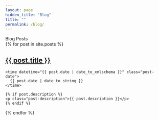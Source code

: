 ```yaml
---
layout: page
hidden_title: "Blog"
title: ""
permalink: /blog/
---
```


<!-- <h1 class="custom-title">Blog Posts</h1> -->
<div class="custom-subtitle">Blog Posts</div>

<div class="posts">
  {% for post in site.posts %}
  <article class="post">
    <h2 class="post-title">
      <a href="{{ post.url | relative_url }}">{{ post.title }}</a>
    </h2>

    <time datetime="{{ post.date | date_to_xmlschema }}" class="post-date">
      {{ post.date | date_to_string }}
    </time>

    {% if post.description %}
    <p class="post-description">{{ post.description }}</p>
    {% endif %}
  </article>
  {% endfor %}
</div> 